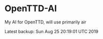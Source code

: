 # OpenTTD-AI
My AI for OpenTTD, will use primarily air

Latest backup: Sun Aug 25 20:19:01 UTC 2019
